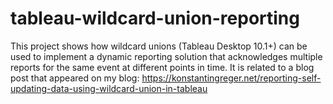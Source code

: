 # tableau-wildcard-union-reporting
This project shows how wildcard unions (Tableau Desktop 10.1+) can be used to implement a dynamic reporting solution that acknowledges multiple reports for the same event at different points in time. It is related to a blog post that appeared on my blog: https://konstantingreger.net/reporting-self-updating-data-using-wildcard-union-in-tableau
